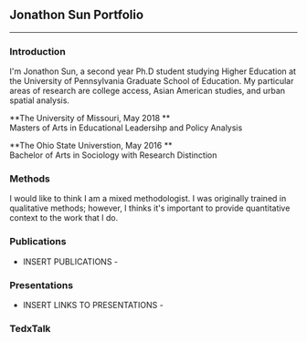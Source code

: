## Jonathon Sun Portfolio

---

### Introduction

I'm Jonathon Sun, a second year Ph.D student studying Higher Education at the University of Pennsylvania Graduate School of Education. My particular areas of research are college access, Asian American studies, and urban spatial analysis.

**The University of Missouri, May 2018 **  
Masters of Arts in Educational Leadersihp and Policy Analysis 

**The Ohio State Universtion, May 2016 **  
Bachelor of Arts in Sociology with Research Distinction

### Methods
I would like to think I am a mixed methodologist. I was originally trained in qualitative methods; however, I thinks it's important to provide quantitative context to the work that I do. 

### Publications
- INSERT PUBLICATIONS -

### Presentations 
- INSERT LINKS TO PRESENTATIONS - 

### TedxTalk

